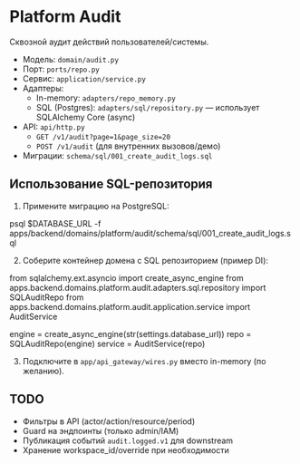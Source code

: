 # Platform Audit

Сквозной аудит действий пользователей/системы.

- Модель: `domain/audit.py`
- Порт: `ports/repo.py`
- Сервис: `application/service.py`
- Адаптеры:
  - In-memory: `adapters/repo_memory.py`
  - SQL (Postgres): `adapters/sql/repository.py` — использует SQLAlchemy Core (async)
- API: `api/http.py`
  - `GET /v1/audit?page=1&page_size=20`
  - `POST /v1/audit` (для внутренних вызовов/демо)
- Миграции: `schema/sql/001_create_audit_logs.sql`

## Использование SQL-репозитория

1) Примените миграцию на PostgreSQL:

psql $DATABASE_URL -f apps/backend/domains/platform/audit/schema/sql/001_create_audit_logs.sql

2) Соберите контейнер домена с SQL репозиторием (пример DI):

from sqlalchemy.ext.asyncio import create_async_engine
from apps.backend.domains.platform.audit.adapters.sql.repository import SQLAuditRepo
from apps.backend.domains.platform.audit.application.service import AuditService

engine = create_async_engine(str(settings.database_url))
repo = SQLAuditRepo(engine)
service = AuditService(repo)

3) Подключите в `app/api_gateway/wires.py` вместо in-memory (по желанию).

## TODO
- Фильтры в API (actor/action/resource/period)
- Guard на эндпоинты (только admin/IAM)
- Публикация событий `audit.logged.v1` для downstream
- Хранение workspace_id/override при необходимости


